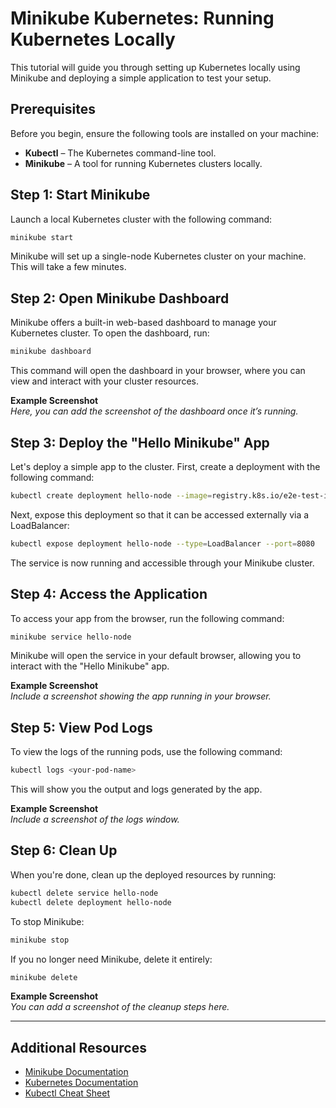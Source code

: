 

# Minikube Kubernetes: Running Kubernetes Locally

This tutorial will guide you through setting up Kubernetes locally using Minikube and deploying a simple application to test your setup.

## Prerequisites

Before you begin, ensure the following tools are installed on your machine:

- **Kubectl** – The Kubernetes command-line tool.
- **Minikube** – A tool for running Kubernetes clusters locally.

## Step 1: Start Minikube

Launch a local Kubernetes cluster with the following command:

```bash
minikube start
```

Minikube will set up a single-node Kubernetes cluster on your machine. This will take a few minutes.

## Step 2: Open Minikube Dashboard

Minikube offers a built-in web-based dashboard to manage your Kubernetes cluster. To open the dashboard, run:

```bash
minikube dashboard
```

This command will open the dashboard in your browser, where you can view and interact with your cluster resources.

**Example Screenshot**  
*Here, you can add the screenshot of the dashboard once it’s running.*

## Step 3: Deploy the "Hello Minikube" App

Let's deploy a simple app to the cluster. First, create a deployment with the following command:

```bash
kubectl create deployment hello-node --image=registry.k8s.io/e2e-test-images/agnhost:2.39 -- /agnhost netexec --http-port=8080
```

Next, expose this deployment so that it can be accessed externally via a LoadBalancer:

```bash
kubectl expose deployment hello-node --type=LoadBalancer --port=8080
```

The service is now running and accessible through your Minikube cluster.

## Step 4: Access the Application

To access your app from the browser, run the following command:

```bash
minikube service hello-node
```

Minikube will open the service in your default browser, allowing you to interact with the "Hello Minikube" app.

**Example Screenshot**  
*Include a screenshot showing the app running in your browser.*

## Step 5: View Pod Logs

To view the logs of the running pods, use the following command:

```bash
kubectl logs <your-pod-name>
```

This will show you the output and logs generated by the app.

**Example Screenshot**  
*Include a screenshot of the logs window.*

## Step 6: Clean Up

When you're done, clean up the deployed resources by running:

```bash
kubectl delete service hello-node
kubectl delete deployment hello-node
```

To stop Minikube:

```bash
minikube stop
```

If you no longer need Minikube, delete it entirely:

```bash
minikube delete
```

**Example Screenshot**  
*You can add a screenshot of the cleanup steps here.*

---

## Additional Resources

- [Minikube Documentation](https://minikube.sigs.k8s.io/docs/)
- [Kubernetes Documentation](https://kubernetes.io/docs/)
- [Kubectl Cheat Sheet](https://kubernetes.io/docs/reference/kubectl/cheatsheet/)
